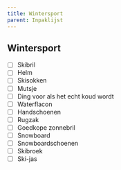 ```yaml
---
title: Wintersport
parent: Inpaklijst
---
```

## Wintersport

- [ ] Skibril
- [ ] Helm
- [ ] Skisokken
- [ ] Mutsje
- [ ] Ding voor als het echt koud wordt
- [ ] Waterflacon
- [ ] Handschoenen
- [ ] Rugzak
- [ ] Goedkope zonnebril
- [ ] Snowboard
- [ ] Snowboardschoenen
- [ ] Skibroek
- [ ] Ski-jas
